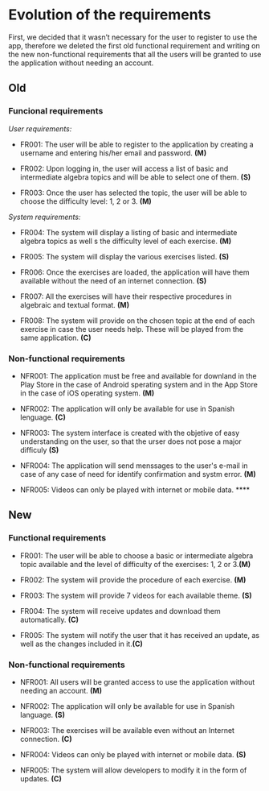 # Evolution of the requirements
First, we decided that it wasn’t necessary for the user to register to use the app, therefore we deleted the first old functional requirement and writing on the new non-functional requirements that all the users will be granted to use the application without needing an account.

## Old 

### Funcional requirements

_User requirements:_

* FR001: The user will be able to register to the application by creating a username and entering his/her email and password. **(M)**

* FR002: Upon logging in, the user will access a list of basic and intermediate algebra topics and will be able to select one of them. **(S)**

* FR003: Once the user has selected the topic, the user will be able to choose the difficulty level: 1, 2 or 3. **(M)**

_System requirements:_

* FR004: The system will display a listing of basic and intermediate algebra topics as well s the difficulty level of each exercise. **(M)**

* FR005: The system will display the various exercises listed. **(S)**

* FR006: Once the exercises are loaded, the application will have them available without the need of an internet connection. **(S)**

* FR007: All the exercises will have their respective procedures in algebraic and textual format. **(M)**

* FR008: The system will provide on the chosen topic at the end of each exercise in case the user needs help. These will be played from the same application. **(C)**

### Non-functional requirements

* NFR001: The application must be free and available for downland in the Play Store in the case of Android sperating system and in the App Store in the case of iOS operating system. **(M)** 

* NFR002: The application will only be available for use in Spanish lenguage. **(C)**

* NFR003: The system interface is created with the objetive of easy understanding on the user, so that the urser does not pose a major difficuly **(S)**

* NFR004: The application will send menssages to the user's e-mail in case of any case of need for identify confirmation and systm error. **(M)**

* NFR005: Videos can only be played with internet or mobile data. ****

## New
### Functional requirements

- FR001: The user will be able to choose a basic or intermediate algebra topic available and the level of difficulty of the exercises: 1, 2 or 3.**(M)**

- FR002: The system will provide the procedure of each exercise. **(M)**

- FR003: The system will provide 7 videos for each available theme. **(S)**
 
- FR004: The system will receive updates and download them automatically. **(C)**
 
- FR005: The system will notify the user that it has received an update, as well as the changes included in it.**(C)**
 
### Non-functional requirements

- NFR001: All users will be granted access to use the application without needing an account. **(M)**

- NFR002: The application will only be available for use in Spanish language. **(S)**
 
- NFR003: The exercises will be available even without an Internet connection. **(C)**
 
- NFR004: Videos can only be played with internet or mobile data. **(S)**
 
- NFR005: The system will allow developers to modify it in the form of updates. **(C)**
